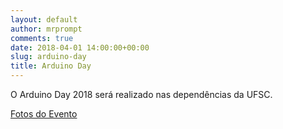 ```yaml
---
layout: default
author: mrprompt
comments: true
date: 2018-04-01 14:00:00+00:00
slug: arduino-day
title: Arduino Day
---
```


O Arduino Day 2018 será realizado nas dependências da UFSC.

[Fotos do Evento](https://www.facebook.com/pg/ArduinoSC/photos/?tab=album&album_id=2041314896140308)
